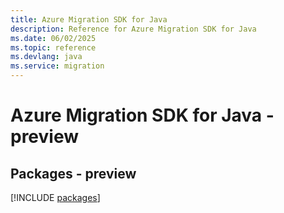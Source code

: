 ```yaml
---
title: Azure Migration SDK for Java
description: Reference for Azure Migration SDK for Java
ms.date: 06/02/2025
ms.topic: reference
ms.devlang: java
ms.service: migration
---
```

# Azure Migration SDK for Java - preview
## Packages - preview
[!INCLUDE [packages](migration-index.md)]